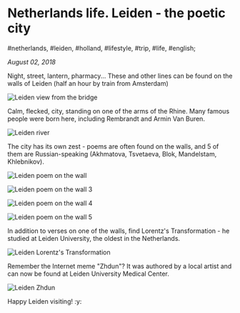 # Netherlands life. Leiden - the poetic city

#netherlands, #leiden, #holland, #lifestyle, #trip, #life, #english;

_August 02, 2018_

Night, street, lantern, pharmacy...
These and other lines can be found on the walls of Leiden (half an hour by train from Amsterdam)

![Leiden view from the bridge](/images/netherlands-life-leiden-the-poetic-city/1.jpg "Leiden view from the bridge")

Calm, flecked, city, standing on one of the arms of the Rhine. Many famous people were born here, including Rembrandt and Armin Van Buren.

![Leiden river](/images/netherlands-life-leiden-the-poetic-city/3.jpg "Leiden river")

The city has its own zest - poems are often found on the walls, and 5 of them are Russian-speaking (Akhmatova, Tsvetaeva, Blok, Mandelstam, Khlebnikov). 

![Leiden poem on the wall](/images/netherlands-life-leiden-the-poetic-city/2.jpg "Leiden poem on the wall")

![Leiden poem on the wall 3](/images/netherlands-life-leiden-the-poetic-city/4.jpg "Leiden poem on the wall 3")

![Leiden poem on the wall 4](/images/netherlands-life-leiden-the-poetic-city/5.jpg "Leiden poem on the wall 4")

![Leiden poem on the wall 5](/images/netherlands-life-leiden-the-poetic-city/6.jpg "Leiden poem on the wall 5")

In addition to verses on one of the walls, find Lorentz's Transformation - he studied at Leiden University, the oldest in the Netherlands.

![Leiden Lorentz's Transformation](/images/netherlands-life-leiden-the-poetic-city/7.jpg "Leiden Lorentz's Transformation")

Remember the Internet meme "Zhdun"? It was authored by a local artist and can now be found at Leiden University Medical Center.

![Leiden Zhdun](/images/netherlands-life-leiden-the-poetic-city/8.jpg "Leiden Zhdun")

Happy Leiden visiting! :y:
